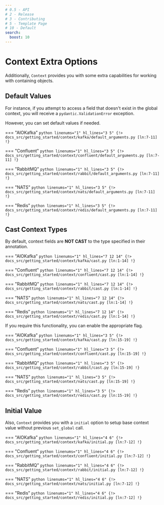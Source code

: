 ```yaml
---
# 0.5 - API
# 2 - Release
# 3 - Contributing
# 5 - Template Page
# 10 - Default
search:
  boost: 10
---
```


# Context Extra Options

Additionally, `Context` provides you with some extra capabilities for working with containing objects.

## Default Values

For instance, if you attempt to access a field that doesn't exist in the global context, you will receive a `pydantic.ValidationError` exception.

However, you can set default values if needed.

=== "AIOKafka"
    ```python linenums="1" hl_lines="3 5"
    {!> docs_src/getting_started/context/kafka/default_arguments.py [ln:7-11] !}
    ```

=== "Confluent"
    ```python linenums="1" hl_lines="3 5"
    {!> docs_src/getting_started/context/confluent/default_arguments.py [ln:7-11] !}
    ```

=== "RabbitMQ"
    ```python linenums="1" hl_lines="3 5"
    {!> docs_src/getting_started/context/rabbit/default_arguments.py [ln:7-11] !}
    ```

=== "NATS"
    ```python linenums="1" hl_lines="3 5"
    {!> docs_src/getting_started/context/nats/default_arguments.py [ln:7-11] !}
    ```

=== "Redis"
    ```python linenums="1" hl_lines="3 5"
    {!> docs_src/getting_started/context/redis/default_arguments.py [ln:7-11] !}
    ```

## Cast Context Types

By default, context fields are **NOT CAST** to the type specified in their annotation.

=== "AIOKafka"
    ```python linenums="1" hl_lines="7 12 14"
    {!> docs_src/getting_started/context/kafka/cast.py [ln:1-14] !}
    ```

=== "Confluent"
    ```python linenums="1" hl_lines="7 12 14"
    {!> docs_src/getting_started/context/confluent/cast.py [ln:1-14] !}
    ```

=== "RabbitMQ"
    ```python linenums="1" hl_lines="7 12 14"
    {!> docs_src/getting_started/context/rabbit/cast.py [ln:1-14] !}
    ```

=== "NATS"
    ```python linenums="1" hl_lines="7 12 14"
    {!> docs_src/getting_started/context/nats/cast.py [ln:1-14] !}
    ```

=== "Redis"
    ```python linenums="1" hl_lines="7 12 14"
    {!> docs_src/getting_started/context/redis/cast.py [ln:1-14] !}
    ```

If you require this functionality, you can enable the appropriate flag.

=== "AIOKafka"
    ```python linenums="1" hl_lines="3 5"
    {!> docs_src/getting_started/context/kafka/cast.py [ln:15-19] !}
    ```

=== "Confluent"
    ```python linenums="1" hl_lines="3 5"
    {!> docs_src/getting_started/context/confluent/cast.py [ln:15-19] !}
    ```

=== "RabbitMQ"
    ```python linenums="1" hl_lines="3 5"
    {!> docs_src/getting_started/context/rabbit/cast.py [ln:15-19] !}
    ```

=== "NATS"
    ```python linenums="1" hl_lines="3 5"
    {!> docs_src/getting_started/context/nats/cast.py [ln:15-19] !}
    ```

=== "Redis"
    ```python linenums="1" hl_lines="3 5"
    {!> docs_src/getting_started/context/redis/cast.py [ln:15-19] !}
    ```

## Initial Value

Also, `Context` provides you with a `initial` option to setup base context value without previous `set_global` call.

=== "AIOKafka"
    ```python linenums="1" hl_lines="4 6"
    {!> docs_src/getting_started/context/kafka/initial.py [ln:7-12] !}
    ```

=== "Confluent"
    ```python linenums="1" hl_lines="4 6"
    {!> docs_src/getting_started/context/confluent/initial.py [ln:7-12] !}
    ```

=== "RabbitMQ"
    ```python linenums="1" hl_lines="4 6"
    {!> docs_src/getting_started/context/rabbit/initial.py [ln:7-12] !}
    ```

=== "NATS"
    ```python linenums="1" hl_lines="4 6"
    {!> docs_src/getting_started/context/nats/initial.py [ln:7-12] !}
    ```

=== "Redis"
    ```python linenums="1" hl_lines="4 6"
    {!> docs_src/getting_started/context/redis/initial.py [ln:7-12] !}
    ```
